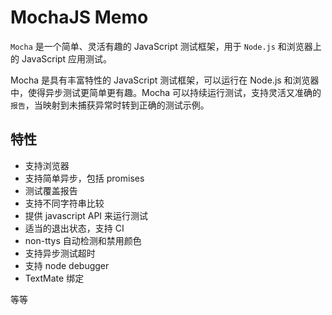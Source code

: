 # MochaJS Memo



`Mocha` 是一个简单、灵活有趣的 JavaScript 测试框架，用于 `Node.js` 和浏览器上的 JavaScript 应用测试。

Mocha 是具有丰富特性的 JavaScript 测试框架，可以运行在 Node.js 和浏览器中，使得异步测试更简单更有趣。Mocha 可以持续运行测试，支持灵活又准确的`报告`，当映射到未捕获异常时转到正确的测试示例。

## 特性

* 支持浏览器
* 支持简单异步，包括 promises
* 测试覆盖报告
* 支持不同字符串比较
* 提供 javascript API 来运行测试
* 适当的退出状态，支持 CI
* non-ttys 自动检测和禁用颜色
* 支持异步测试超时
* 支持 node debugger
* TextMate 绑定

等等
